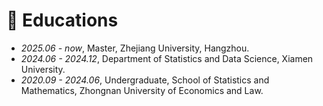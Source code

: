 # 📖 Educations
- *2025.06 - now*, Master, Zhejiang University, Hangzhou.
- *2024.06 - 2024.12*, Department of Statistics and Data Science, Xiamen University.
- *2020.09 - 2024.06*, Undergraduate, School of Statistics and Mathematics, Zhongnan University of Economics and Law.

